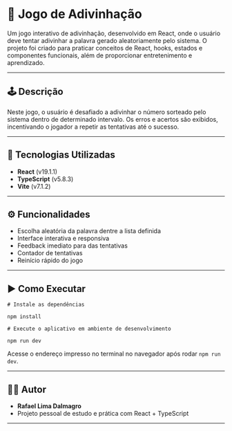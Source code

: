 # 🎲 Jogo de Adivinhação

Um jogo interativo de adivinhação, desenvolvido em React, onde o usuário deve tentar adivinhar a palavra gerado aleatoriamente pelo sistema. O projeto foi criado para praticar conceitos de React, hooks, estados e componentes funcionais, além de proporcionar entretenimento e aprendizado.

---

## 🕹️ Descrição

Neste jogo, o usuário é desafiado a adivinhar o número sorteado pelo sistema dentro de determinado intervalo. Os erros e acertos são exibidos, incentivando o jogador a repetir as tentativas até o sucesso.

---

## 🚀 Tecnologias Utilizadas

- **React** (v19.1.1)
- **TypeScript** (v5.8.3)
- **Vite** (v7.1.2)

---

## ⚙️ Funcionalidades

- Escolha aleatória da palavra dentre a lista definida
- Interface interativa e responsiva
- Feedback imediato para das tentativas
- Contador de tentativas
- Reinício rápido do jogo

---

## ▶️ Como Executar

```
# Instale as dependências

npm install

# Execute o aplicativo em ambiente de desenvolvimento

npm run dev
```

Acesse o endereço impresso no terminal no navegador após rodar `npm run dev`.

---

## 👨‍💻 Autor

- **Rafael Lima Dalmagro**
- Projeto pessoal de estudo e prática com React + TypeScript

---

```
